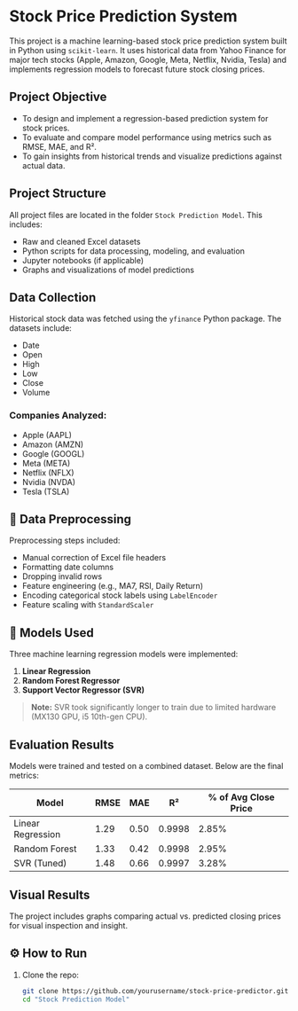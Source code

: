 #  Stock Price Prediction System

This project is a machine learning-based stock price prediction system built in Python using `scikit-learn`. It uses historical data from Yahoo Finance for major tech stocks (Apple, Amazon, Google, Meta, Netflix, Nvidia, Tesla) and implements regression models to forecast future stock closing prices.

##  Project Objective

- To design and implement a regression-based prediction system for stock prices.
- To evaluate and compare model performance using metrics such as RMSE, MAE, and R².
- To gain insights from historical trends and visualize predictions against actual data.

##  Project Structure

All project files are located in the folder `Stock Prediction Model`. This includes:

- Raw and cleaned Excel datasets
- Python scripts for data processing, modeling, and evaluation
- Jupyter notebooks (if applicable)
- Graphs and visualizations of model predictions

##  Data Collection

Historical stock data was fetched using the `yfinance` Python package. The datasets include:
- Date
- Open
- High
- Low
- Close
- Volume

### Companies Analyzed:
- Apple (AAPL)
- Amazon (AMZN)
- Google (GOOGL)
- Meta (META)
- Netflix (NFLX)
- Nvidia (NVDA)
- Tesla (TSLA)

## 🧹 Data Preprocessing

Preprocessing steps included:
- Manual correction of Excel file headers
- Formatting date columns
- Dropping invalid rows
- Feature engineering (e.g., MA7, RSI, Daily Return)
- Encoding categorical stock labels using `LabelEncoder`
- Feature scaling with `StandardScaler`

## 🤖 Models Used

Three machine learning regression models were implemented:

1. **Linear Regression**
2. **Random Forest Regressor**
3. **Support Vector Regressor (SVR)**

> **Note:** SVR took significantly longer to train due to limited hardware (MX130 GPU, i5 10th-gen CPU).

##  Evaluation Results

Models were trained and tested on a combined dataset. Below are the final metrics:

| Model               | RMSE | MAE  | R²     | % of Avg Close Price |
|--------------------|------|------|--------|-----------------------|
| Linear Regression  | 1.29 | 0.50 | 0.9998 | 2.85%                 |
| Random Forest      | 1.33 | 0.42 | 0.9998 | 2.95%                 |
| SVR (Tuned)        | 1.48 | 0.66 | 0.9997 | 3.28%                 |

## Visual Results

The project includes graphs comparing actual vs. predicted closing prices for visual inspection and insight.

## ⚙️ How to Run

1. Clone the repo:
   ```bash
   git clone https://github.com/yourusername/stock-price-predictor.git
   cd "Stock Prediction Model"
